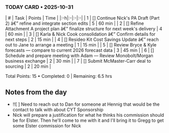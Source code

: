 ### TODAY CARD • 2025-10-31

| # | Task | Points | Time |
|:-h|:-|:-|:-|
| 1 | \[] Continue Nick's PA Draft (Part 2) â€” refine and integrate section edits | 5 | 60 min |
| 2 | \[] Refine Attachment A project plan â€” finalize structure for next week's delivery | 4 | 60 min |
| 3 | \[] Karla \& Nick Cook consolidation â€” Confirm details for next steps | 2 | 15 min |
| 4 | \[] Resideo Kit Cost Savings Update â€” reach out to Jane to arrange a meeting | 1 | 15 min |
| 5 | \[] Review Bryce \& Kyle forecasts — compare to current 2026 forecast data | 3 | 45 min |
| 6 | \[] Schedule and prepare meeting with Adam — Review Monobolt/Morgan business exchange | 2 | 30 min |
| 7 | \[] Submit McMaster-Carr deal to sourcing | 2 | 20 min |

Total Points: 15 • Completed: 0 | Remaining: 6.5 hrs

## 

## Notes from the day

* !!\[ ] Need to reach out to Dan for someone at Hennig that would be the contact to talk with about CYT Sponsorship
* Nick will prepare a justification for what he thinks his commission should be for Elster. Then he'll come to me with it and I'll bring it to Gregg to get some Elster commission for Nick
